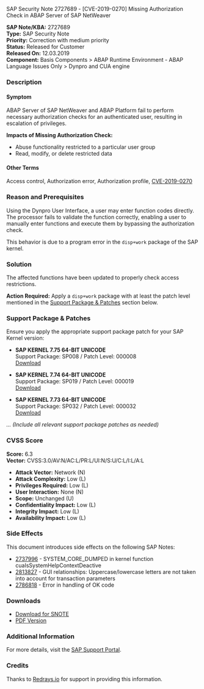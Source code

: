 SAP Security Note 2727689 - [CVE-2019-0270] Missing Authorization Check in ABAP Server of SAP NetWeaver

**SAP Note/KBA:** 2727689  
**Type:** SAP Security Note  
**Priority:** Correction with medium priority  
**Status:** Released for Customer  
**Released On:** 12.03.2019  
**Component:** Basis Components > ABAP Runtime Environment - ABAP Language Issues Only > Dynpro and CUA engine

### Description

#### Symptom
ABAP Server of SAP NetWeaver and ABAP Platform fail to perform necessary authorization checks for an authenticated user, resulting in escalation of privileges.

**Impacts of Missing Authorization Check:**
- Abuse functionality restricted to a particular user group
- Read, modify, or delete restricted data

#### Other Terms
Access control, Authorization error, Authorization profile, [CVE-2019-0270](http://cve.mitre.org/cgi-bin/cvename.cgi?name=2019-0270)

### Reason and Prerequisites
Using the Dynpro User Interface, a user may enter function codes directly. The processor fails to validate the function correctly, enabling a user to manually enter functions and execute them by bypassing the authorization check.

This behavior is due to a program error in the `disp+work` package of the SAP kernel.

### Solution
The affected functions have been updated to properly check access restrictions.

**Action Required:**
Apply a `disp+work` package with at least the patch level mentioned in the [Support Package & Patches](#support-package--patches) section below.

### Support Package & Patches
Ensure you apply the appropriate support package patch for your SAP Kernel version:

- **SAP KERNEL 7.75 64-BIT UNICODE**  
  Support Package: SP008 / Patch Level: 000008  
  [Download](https://me.sap.com/softwarecenter/template/products/_APP=00200682500000001943&_EVENT=DISPHIER&HEADER=Y&FUNCTIONBAR=N&EVENT=TREE&NE=NAVIGATE&ENR=73555000100200009915&V=MAINT)

- **SAP KERNEL 7.74 64-BIT UNICODE**  
  Support Package: SP019 / Patch Level: 000019  
  [Download](https://me.sap.com/softwarecenter/template/products/_APP=00200682500000001943&_EVENT=DISPHIER&HEADER=Y&FUNCTIONBAR=N&EVENT=TREE&NE=NAVIGATE&ENR=73554900100200009032&V=MAINT)

- **SAP KERNEL 7.73 64-BIT UNICODE**  
  Support Package: SP032 / Patch Level: 000032  
  [Download](https://me.sap.com/softwarecenter/template/products/_APP=00200682500000001943&_EVENT=DISPHIER&HEADER=Y&FUNCTIONBAR=N&EVENT=TREE&NE=NAVIGATE&ENR=73554900100200007950&V=MAINT)

*... (Include all relevant support package patches as needed)*

### CVSS Score

**Score:** 6.3  
**Vector:** CVSS:3.0/AV:N/AC:L/PR:L/UI:N/S:U/C:L/I:L/A:L

- **Attack Vector:** Network (N)
- **Attack Complexity:** Low (L)
- **Privileges Required:** Low (L)
- **User Interaction:** None (N)
- **Scope:** Unchanged (U)
- **Confidentiality Impact:** Low (L)
- **Integrity Impact:** Low (L)
- **Availability Impact:** Low (L)

### Side Effects

This document introduces side effects on the following SAP Notes:

- [2737996](https://me.sap.com/notes/0002737996) - SYSTEM_CORE_DUMPED in kernel function cuaIsSystemHelpContextDeactive
- [2813827](https://me.sap.com/notes/0002813827) - GUI relationships: Uppercase/lowercase letters are not taken into account for transaction parameters
- [2786818](https://me.sap.com/notes/0002786818) - Error in handling of OK code

### Downloads
- [Download for SNOTE](https://notesdownloads.sap.com/note/0040000000443702019)
- [PDF Version](https://userapps.support.sap.com/sap/support/sfm/notes/print/0002727689?language=en-US&token=38CCF43F5446B6018D0F713BB85657DA)

### Additional Information
For more details, visit the [SAP Support Portal](https://me.sap.com/notes/0002727689).

### Credits
Thanks to [Redrays.io](https://redrays.io) for support in providing this information.